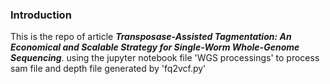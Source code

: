 ### Introduction

This is the repo of article ***Transposase-Assisted Tagmentation: An Economical and Scalable Strategy for Single-Worm Whole-Genome Sequencing***.
using the jupyter notebook file 'WGS processings' to process sam file and depth file generated by 'fq2vcf.py'